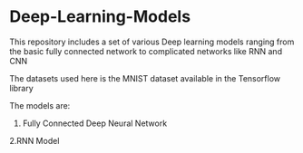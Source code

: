 # Deep-Learning-Models
This repository includes a set of various Deep learning models ranging from the basic fully connected network to complicated networks like RNN and CNN 

The datasets used here is the MNIST dataset available in the Tensorflow library

The models are: 

1. Fully Connected Deep Neural Network

2.RNN Model
